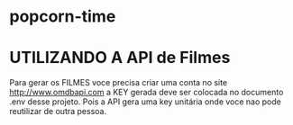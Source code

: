 # popcorn-time

# UTILIZANDO A API de Filmes
 Para gerar os FILMES voce precisa criar uma conta no site  http://www.omdbapi.com a KEY gerada deve ser colocada no documento .env desse projeto. Pois a API gera uma key unitária onde voce nao pode reutilizar de outra pessoa.